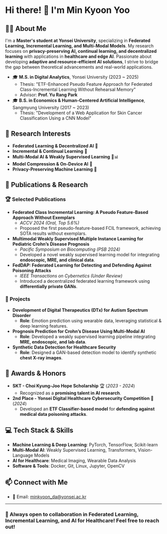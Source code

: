# Hi there! 👋 I'm Min Kyoon Yoo

## 🧑‍🔬 About Me
I'm a **Master's student at Yonsei University**, specializing in **Federated Learning, Incremental Learning, and Multi-Modal Models**. My research focuses on **privacy-preserving AI, continual learning, and decentralized learning** with applications in **healthcare and edge AI**. Passionate about developing **adaptive and resource-efficient AI solutions**, I strive to bridge the gap between theoretical advancements and real-world applications.

- 🎓 **M.S. in Digital Analytics**, Yonsei University (2023 ~ 2025)  
  - Thesis: "ETF-Enhanced Pseudo Feature Approach for Federated Class-Incremental Learning Without Rehearsal Memory"
  - Advisor: **Prof. Yu Rang Park**
- 🎓 **B.S. in Economics & Human-Centered Artificial Intelligence**, Sangmyung University (2017 ~ 2023)  
  - Thesis: "Development of a Web Application for Skin Cancer Classification Using a CNN Model"

## 🔬 Research Interests
- **Federated Learning & Decentralized AI** 🤖  
- **Incremental & Continual Learning** 🔁  
- **Multi-Modal AI & Weakly Supervised Learning** 🏥📊  
- **Model Compression & On-Device AI** 📱  
- **Privacy-Preserving Machine Learning** 🔐

## 📜 Publications & Research
### 🏆 Selected Publications
- **Federated Class Incremental Learning: A Pseudo Feature-Based Approach Without Exemplars**  
  - *ACCV 2024 (Oral, Top 5.6%)*  
  - Proposed the first pseudo-feature-based FCIL framework, achieving SOTA results without exemplars.
- **Multimodal Weakly Supervised Multiple Instance Learning for Pediatric Crohn’s Disease Prognosis**  
  - *Pacific Symposium on Biocomputing (PSB 2024)*  
  - Developed a novel weakly supervised learning model for integrating **endoscopic, MRE, and clinical data**.
- **FedDAP: Federated Learning for Detecting and Defending Against Poisoning Attacks**  
  - *IEEE Transactions on Cybernetics (Under Review)*  
  - Introduced a decentralized federated learning framework using **differentially private GANs**.

### 🔬 Projects
- **Development of Digital Therapeutics (DTx) for Autism Spectrum Disorder**  
  - **Role**: Emotion prediction using wearable data, leveraging statistical & deep learning features.
- **Prognosis Prediction for Crohn’s Disease Using Multi-Modal AI**  
  - **Role**: Developed a weakly supervised learning pipeline integrating **MRE, endoscopic, and lab data**.
- **Synthetic Data Detection for Healthcare Security**  
  - **Role**: Designed a GAN-based detection model to identify synthetic **chest X-ray images**.

## 🏅 Awards & Honors
- **SKT - Choi Kyung-Joo Hope Scholarship** 🏆 (*2023 - 2024*)  
  - Recognized as a **promising talent in AI research**.
- **2nd Place - Yonsei Digital Healthcare Cybersecurity Competition** 🥈 (*2024*)  
  - Developed an **ETF Classifier-based model** for **defending against medical data poisoning attacks**.

## 💻 Tech Stack & Skills
- **Machine Learning & Deep Learning**: PyTorch, TensorFlow, Scikit-learn
- **Multi-Modal AI**: Weakly Supervised Learning, Transformers, Vision-Language Models
- **AI for Healthcare**: Medical Imaging, Wearable Data Analysis
- **Software & Tools**: Docker, Git, Linux, Jupyter, OpenCV

## 📫 Connect with Me
- 📧 Email: [minkyoon_da@yonsei.ac.kr](mailto:minkyoon_da@yonsei.ac.kr)

---
### 🚀 Always open to collaboration in Federated Learning, Incremental Learning, and AI for Healthcare! Feel free to reach out!



